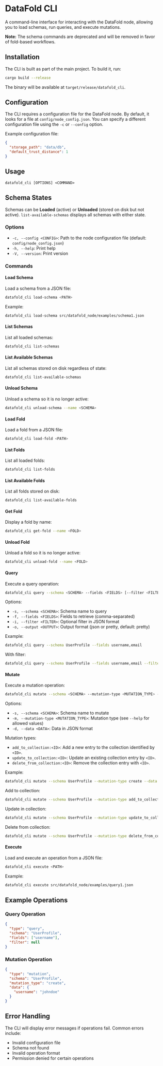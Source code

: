 # DataFold CLI

A command-line interface for interacting with the DataFold node, allowing you to load schemas, run queries, and execute mutations.

**Note:** The schema commands are deprecated and will be removed in favor of fold-based workflows.

## Installation

The CLI is built as part of the main project. To build it, run:

```bash
cargo build --release
```

The binary will be available at `target/release/datafold_cli`.

## Configuration

The CLI requires a configuration file for the DataFold node. By default, it looks for a file at `config/node_config.json`. You can specify a different configuration file using the `-c` or `--config` option.

Example configuration file:

```json
{
  "storage_path": "data/db",
  "default_trust_distance": 1
}
```

## Usage

```
datafold_cli [OPTIONS] <COMMAND>
```

## Schema States

Schemas can be **Loaded** (active) or **Unloaded** (stored on disk but not
active). `list-available-schemas` displays all schemas with either state.

### Options

- `-c, --config <CONFIG>`: Path to the node configuration file (default: `config/node_config.json`)
- `-h, --help`: Print help
- `-V, --version`: Print version

### Commands

#### Load Schema

Load a schema from a JSON file:

```bash
datafold_cli load-schema <PATH>
```

Example:

```bash
datafold_cli load-schema src/datafold_node/examples/schema1.json
```

#### List Schemas

List all loaded schemas:

```bash
datafold_cli list-schemas
```

#### List Available Schemas

List all schemas stored on disk regardless of state:

```bash
datafold_cli list-available-schemas
```

#### Unload Schema

Unload a schema so it is no longer active:

```bash
datafold_cli unload-schema --name <SCHEMA>
```

#### Load Fold

Load a fold from a JSON file:

```bash
datafold_cli load-fold <PATH>
```

#### List Folds

List all loaded folds:

```bash
datafold_cli list-folds
```

#### List Available Folds

List all folds stored on disk:

```bash
datafold_cli list-available-folds
```

#### Get Fold

Display a fold by name:

```bash
datafold_cli get-fold --name <FOLD>
```

#### Unload Fold

Unload a fold so it is no longer active:

```bash
datafold_cli unload-fold --name <FOLD>
```

#### Query

Execute a query operation:

```bash
datafold_cli query --schema <SCHEMA> --fields <FIELDS> [--filter <FILTER>] [--output <OUTPUT>]
```

Options:
- `-s, --schema <SCHEMA>`: Schema name to query
- `-f, --fields <FIELDS>`: Fields to retrieve (comma-separated)
- `-i, --filter <FILTER>`: Optional filter in JSON format
- `-o, --output <OUTPUT>`: Output format (json or pretty, default: pretty)

Example:

```bash
datafold_cli query --schema UserProfile --fields username,email
```

With filter:

```bash
datafold_cli query --schema UserProfile --fields username,email --filter '{"username": "johndoe"}'
```

#### Mutate

Execute a mutation operation:

```bash
datafold_cli mutate --schema <SCHEMA> --mutation-type <MUTATION_TYPE> --data <DATA>
```

Options:
- `-s, --schema <SCHEMA>`: Schema name to mutate
- `-m, --mutation-type <MUTATION_TYPE>`: Mutation type (see `--help` for allowed values)
- `-d, --data <DATA>`: Data in JSON format

Mutation types:
- `add_to_collection:<ID>`: Add a new entry to the collection identified by `<ID>`.
- `update_to_collection:<ID>`: Update an existing collection entry by `<ID>`.
- `delete_from_collection:<ID>`: Remove the collection entry with `<ID>`.

Example:

```bash
datafold_cli mutate --schema UserProfile --mutation-type create --data '{"username": "johndoe", "email": "john@example.com"}'
```

Add to collection:

```bash
datafold_cli mutate --schema UserProfile --mutation-type add_to_collection:friends --data '{"id": "friend42"}'
```

Update in collection:

```bash
datafold_cli mutate --schema UserProfile --mutation-type update_to_collection:friends --data '{"id": "friend42", "nickname": "JD"}'
```

Delete from collection:

```bash
datafold_cli mutate --schema UserProfile --mutation-type delete_from_collection:friends --data '{"id": "friend42"}'
```

#### Execute

Load and execute an operation from a JSON file:

```bash
datafold_cli execute <PATH>
```

Example:

```bash
datafold_cli execute src/datafold_node/examples/query1.json
```

## Example Operations

### Query Operation

```json
{
  "type": "query",
  "schema": "UserProfile",
  "fields": ["username"],
  "filter": null
}
```

### Mutation Operation

```json
{
  "type": "mutation",
  "schema": "UserProfile",
  "mutation_type": "create",
  "data": {
    "username": "johndoe"
  }
}
```

## Error Handling

The CLI will display error messages if operations fail. Common errors include:
- Invalid configuration file
- Schema not found
- Invalid operation format
- Permission denied for certain operations
